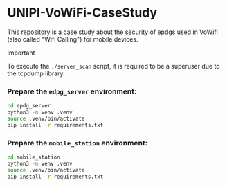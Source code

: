 # UNIPI-VoWiFi-CaseStudy

This repository is a case study about the security of epdgs used in VoWifi (also called "Wifi Calling") for mobile devices.

> [!IMPORTANT]  
> To execute the `./server_scan` script, it is required to be a superuser due to the tcpdump library.

### Prepare the `edpg_server` environment:
``` bash
cd epdg_server
python3 -m venv .venv
source .venv/bin/activate
pip install -r requirements.txt
```


### Prepare the `mobile_station` environment:
``` bash
cd mobile_station
python3 -m venv .venv
source .venv/bin/activate
pip install -r requirements.txt
```

#